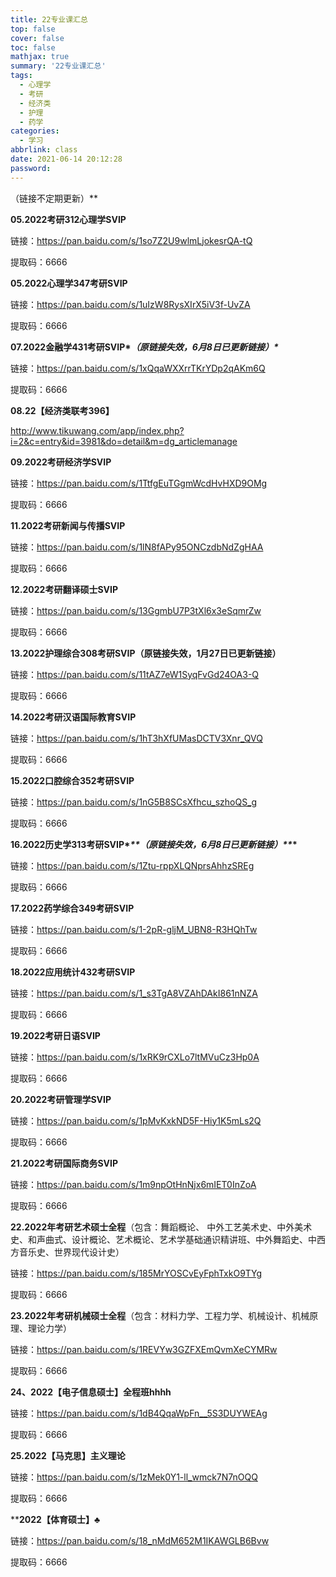 ```yaml
---
title: 22专业课汇总
top: false
cover: false
toc: false
mathjax: true
summary: '22专业课汇总'
tags:
  - 心理学
  - 考研
  - 经济类
  - 护理
  - 药学
categories:
  - 学习
abbrlink: class
date: 2021-06-14 20:12:28
password:
---
```


（链接不定期更新）**



**05.2022考研312心理学SVIP**

链接：https://pan.baidu.com/s/1so7Z2U9wlmLjokesrQA-tQ

 提取码：6666 





**05.2022心理学347考研SVIP**

链接：https://pan.baidu.com/s/1uIzW8RysXIrX5iV3f-UvZA

 提取码：6666 





**07.2022金融学431考研SVIP\**（原链接失效，6月8日已更新链接）\****

链接：https://pan.baidu.com/s/1xQqaWXXrrTKrYDp2qAKm6Q

 提取码：6666




**08.22【经济类联考396】**

http://www.tikuwang.com/app/index.php?i=2&c=entry&id=3981&do=detail&m=dg_articlemanage



**09.2022考研经济学SVIP**

链接：https://pan.baidu.com/s/1TtfgEuTGgmWcdHvHXD9OMg

 提取码：6666 





**11.2022考研新闻与传播SVIP**

链接：https://pan.baidu.com/s/1lN8fAPy95ONCzdbNdZgHAA

 提取码：6666 





**12.2022考研翻译硕士SVIP**

链接：https://pan.baidu.com/s/13GgmbU7P3tXl6x3eSqmrZw

 提取码：6666 





**13.2022护理综合308考研SVIP（原链接失效，1月27日已更新链接）**

链接：https://pan.baidu.com/s/11tAZ7eW1SyqFvGd24OA3-Q

 提取码：6666 



**14.2022考研汉语国际教育SVIP**

链接：https://pan.baidu.com/s/1hT3hXfUMasDCTV3Xnr_QVQ

 提取码：6666 





**15.2022口腔综合352考研SVIP**

链接：https://pan.baidu.com/s/1nG5B8SCsXfhcu_szhoQS_g

 提取码：6666 





**16.2022历史学313考研SVIP\**\*\*（原链接失效，6月8日已更新链接）\*\**\***

链接：https://pan.baidu.com/s/1Ztu-rppXLQNprsAhhzSREg

 提取码：6666




**17.2022药学综合349考研SVIP**

链接：https://pan.baidu.com/s/1-2pR-gljM_UBN8-R3HQhTw

 提取码：6666 



**18.2022应用统计432考研SVIP**

链接：https://pan.baidu.com/s/1_s3TgA8VZAhDAkI861nNZA

 提取码：6666 



**19.2022考研日语SVIP**

链接：https://pan.baidu.com/s/1xRK9rCXLo7ltMVuCz3Hp0A

 提取码：6666 



**20.2022考研管理学SVIP**

链接：https://pan.baidu.com/s/1pMvKxkND5F-Hiy1K5mLs2Q

 提取码：6666 



**21.2022考研国际商务SVIP**

链接：https://pan.baidu.com/s/1m9npOtHnNjx6mIET0InZoA

 提取码：6666 



**22.2022年考研艺术硕士全程**（包含：舞蹈概论、 中外工艺美术史、中外美术史、和声曲式、设计概论、艺术概论、艺术学基础通识精讲班、中外舞蹈史、中西方音乐史、世界现代设计史）

链接：https://pan.baidu.com/s/185MrYOSCvEyFphTxkO9TYg

 提取码：6666 



**23.2022年考研机械硕士全程**（包含：材料力学、工程力学、机械设计、机械原理、理论力学）



链接：https://pan.baidu.com/s/1REVYw3GZFXEmQvmXeCYMRw

 提取码：6666 





**24、2022【电子信息硕士】全程班hhhh**

链接：https://pan.baidu.com/s/1dB4QqaWpFn__5S3DUYWEAg

 提取码：6666 



**25.2022【马克思】主义理论**

链接：https://pan.baidu.com/s/1zMek0Y1-ll_wmck7N7nOQQ

 提取码：6666 




****2022【体育硕士】♣**

链接：https://pan.baidu.com/s/18_nMdM652M1IKAWGLB6Bvw

 提取码：6666 

